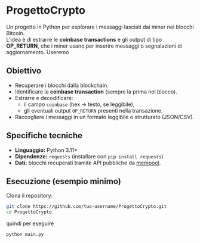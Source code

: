 # ProgettoCrypto

Un progetto in Python per esplorare i messaggi lasciati dai miner nei blocchi Bitcoin.  
L’idea è di estrarre le **coinbase transactions** e gli output di tipo **OP_RETURN**, che i miner usano per inserire messaggi o segnalazioni di aggiornamento.
Useremo 

## Obiettivo
- Recuperare i blocchi dalla blockchain.
- Identificare la **coinbase transaction** (sempre la prima nel blocco).
- Estrarre e decodificare:
  - il campo `coinbase` (hex → testo, se leggibile),
  - gli eventuali output `OP_RETURN` presenti nella transazione.
- Raccogliere i messaggi in un formato leggibile o strutturato (JSON/CSV).

## Specifiche tecniche
- **Linguaggio:** Python 3.11+  
- **Dipendenze:** `requests` (installare con `pip install requests`)  
- **Dati:** blocchi recuperati tramite API pubbliche da [mempool](https://mempool.space/it/).

## Esecuzione (esempio minimo)

Clona il repository:

```bash
git clone https://github.com/tuo-username/ProgettoCrypto.git
cd ProgettoCrypto
```

quindi per eseguire
```bash
python main.py
```
